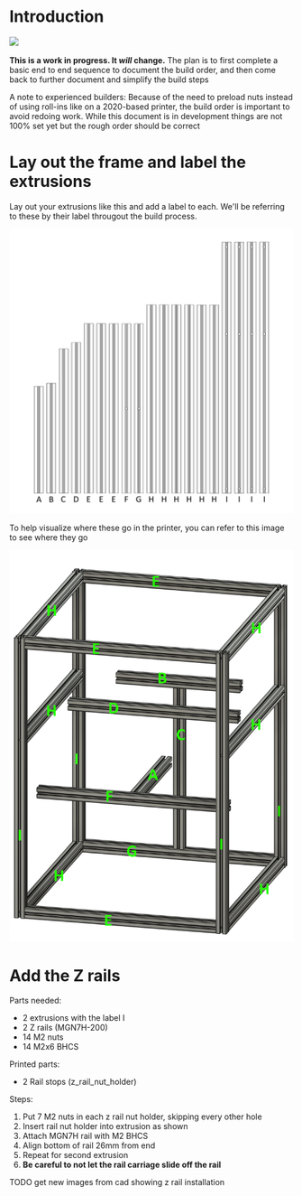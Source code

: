 # Introduction

![](/images/whole_printer_small.png)    


**This is a work in progress. It *will* change.** The plan is to first complete a basic end to end sequence to document the build order, and then come back to further document and simplify the build steps

A note to experienced builders: Because of the need to preload nuts instead of using roll-ins like on a 2020-based printer, the build order is important to avoid redoing work. While this document is in development things are not 100% set yet but the rough order should be correct


# Lay out the frame and label the extrusions

Lay out your extrusions like this and add a label to each. We'll be referring to these by their label througout the build process.

![](images/frame_labels.png)

To help visualize where these go in the printer, you can refer to this image to see where they go

![](images/extrusion_map.png)


# Add the Z rails

Parts needed:
* 2 extrusions with the label I
* 2 Z rails (MGN7H-200)
* 14 M2 nuts
* 14 M2x6 BHCS
  
Printed parts:
* 2 Rail stops (z_rail_nut_holder)

Steps:


1. Put 7 M2 nuts in each z rail nut holder, skipping every other hole
2. Insert rail nut holder into extrusion as shown
3. Attach MGN7H rail with M2 BHCS
4. Align bottom of rail 26mm from end
5. Repeat for second extrusion
6. **Be careful to not let the rail carriage slide off the rail**

TODO get new images from cad showing z rail installation